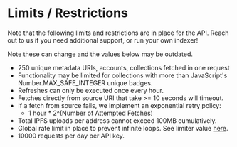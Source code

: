 # Limits / Restrictions

Note that the following limits and restrictions are in place for the API. Reach out to us if you need additional support, or run your own indexer!

Note these can change and the values below may be outdated.

* 250 unique metadata URIs, accounts, collections fetched in one request
* Functionality may be limited for collections with more than JavaScript's Number.MAX\_SAFE\_INTEGER unique badges.
* Refreshes can only be executed once every hour.
* Fetches directly from source URI that take >= 10 seconds will timeout.
* If a fetch from source fails, we implement an exponential retry policy:&#x20;
  * 1 hour \* 2^(Number of Attempted Fetches)
* Total IPFS uploads per address cannot exceed 100MB cumulatively.
* Global rate limit in place to prevent infinite loops. See limiter value [here](https://github.com/BitBadges/bitbadges-indexer/blob/master/src/indexer.ts).
* 10000 requests per day per API key.
